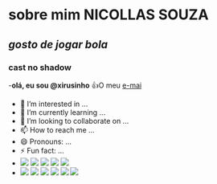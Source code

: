 # sobre mim **NICOLLAS SOUZA**
## *gosto de jogar bola*
### cast no shadow
-**olá, eu sou @xirusinho**
:+1:O meu [e-mai](nicollas.andrade.souza@escola.pr.gov.br)
- 👀 I’m interested in ...
- 🌱 I’m currently learning ...
- 💞️ I’m looking to collaborate on ...
- 📫 How to reach me ...
- 😄 Pronouns: ...
- ⚡ Fun fact: ...
- ![](https://img.shields.io/badge/Netflix-E50914?style=for-the-badge&logo=netflix&logoColor=white)
  ![](https://img.shields.io/badge/Aiqfome-7A1FA2?style=for-the-badge&logo=aiqfome&logoColor=white)
  ![](https://img.shields.io/badge/iFood-EA1D2C?style=for-the-badge&logo=ifood&logoColor=white)
  ![](https://img.shields.io/badge/McDonald's-FBC817?style=for-the-badge&logo=McDonald's&logoColor=white)
  ![](https://img.shields.io/badge/Xbox-107C10?style=for-the-badge&logo=xbox&logoColor=white)
 - ![](https://img.shields.io/badge/FIFA-B7312F?style=for-the-badge&logo=fifa&logoColor=white)
  ![](https://img.shields.io/badge/Discord-5865F2?style=for-the-badge&logo=discord&logoColor=white)
![](https://img.shields.io/badge/Android-3DDC84?style=for-the-badge&logo=android&logoColor=white)
![](https://img.shields.io/badge/mac%20os-000000?style=for-the-badge&logo=apple&logoColor=white)
![](https://img.shields.io/badge/YouTube-FF0000?style=for-the-badge&logo=youtube&logoColor=white)
![](https://i.pinimg.com/originals/28/e6/7a/28e67a3ffc7b1b7e6138b614c1e4e134.gif)
  
